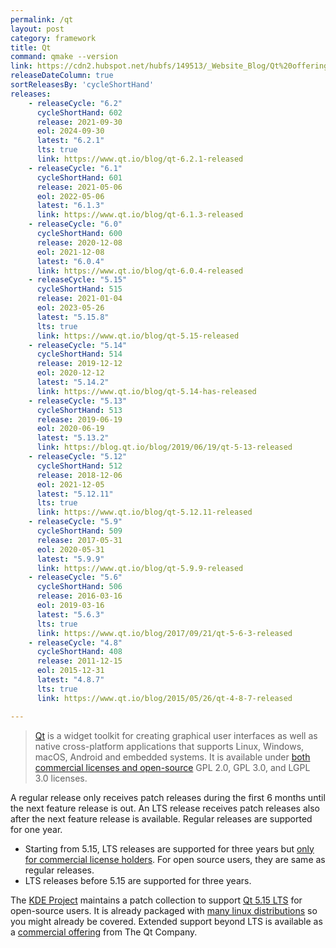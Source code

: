 ```yaml
---
permalink: /qt
layout: post
category: framework
title: Qt
command: qmake --version
link: https://cdn2.hubspot.net/hubfs/149513/_Website_Blog/Qt%20offering%20change%20FAQ-2020-01-27.pdf
releaseDateColumn: true
sortReleasesBy: 'cycleShortHand'
releases:
    - releaseCycle: "6.2"
      cycleShortHand: 602
      release: 2021-09-30
      eol: 2024-09-30
      latest: "6.2.1"
      lts: true
      link: https://www.qt.io/blog/qt-6.2.1-released
    - releaseCycle: "6.1"
      cycleShortHand: 601
      release: 2021-05-06
      eol: 2022-05-06
      latest: "6.1.3"
      link: https://www.qt.io/blog/qt-6.1.3-released
    - releaseCycle: "6.0"
      cycleShortHand: 600
      release: 2020-12-08
      eol: 2021-12-08
      latest: "6.0.4"
      link: https://www.qt.io/blog/qt-6.0.4-released
    - releaseCycle: "5.15"
      cycleShortHand: 515
      release: 2021-01-04
      eol: 2023-05-26
      latest: "5.15.8"
      lts: true
      link: https://www.qt.io/blog/qt-5.15-released
    - releaseCycle: "5.14"
      cycleShortHand: 514
      release: 2019-12-12
      eol: 2020-12-12
      latest: "5.14.2"
      link: https://www.qt.io/blog/qt-5.14-has-released
    - releaseCycle: "5.13"
      cycleShortHand: 513
      release: 2019-06-19
      eol: 2020-06-19
      latest: "5.13.2"
      link: https://blog.qt.io/blog/2019/06/19/qt-5-13-released
    - releaseCycle: "5.12"
      cycleShortHand: 512
      release: 2018-12-06
      eol: 2021-12-05
      latest: "5.12.11"
      lts: true
      link: https://www.qt.io/blog/qt-5.12.11-released
    - releaseCycle: "5.9"
      cycleShortHand: 509
      release: 2017-05-31
      eol: 2020-05-31
      latest: "5.9.9"
      link: https://www.qt.io/blog/qt-5.9.9-released
    - releaseCycle: "5.6"
      cycleShortHand: 506
      release: 2016-03-16
      eol: 2019-03-16
      latest: "5.6.3"
      lts: true
      link: https://www.qt.io/blog/2017/09/21/qt-5-6-3-released
    - releaseCycle: "4.8"
      cycleShortHand: 408
      release: 2011-12-15
      eol: 2015-12-31
      latest: "4.8.7"
      lts: true
      link: https://www.qt.io/blog/2015/05/26/qt-4-8-7-released

---
```


> [Qt](https://www.qt.io/) is a widget toolkit for creating graphical user interfaces as well as native cross-platform applications that supports Linux, Windows, macOS, Android and embedded systems. It is available under [both commercial licenses and open-source][license] GPL 2.0, GPL 3.0, and LGPL 3.0 licenses.

A regular release only receives patch releases during the first 6 months until the next feature release is out. An LTS release receives patch releases also after the next feature release is available. Regular releases are supported for one year.

- Starting from 5.15, LTS releases are supported for three years but [only for commercial license holders][lts-limit]. For open source users, they are same as regular releases.
- LTS releases before 5.15 are supported for three years.

The [KDE Project](https://kde.org/) maintains a patch collection to support [Qt 5.15 LTS](https://community.kde.org/Qt5PatchCollection) for open-source users. It is already packaged with [many linux distributions](https://repology.org/project/qt/badges) so you might already be covered. Extended support beyond LTS is available as a [commercial offering][extended-support] from The Qt Company.

[license]: https://www.qt.io/licensing/ "Licensing page on the Qt Website"
[extended-support]: https://www.qt.io/qt-support/
[lts-limit]: https://www.qt.io/blog/qt-offering-changes-2020 "Qt offering changes 2020"
